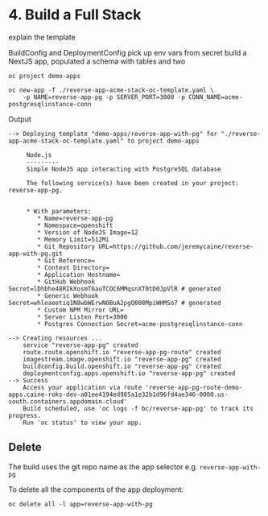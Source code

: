 # 4. Build a Full Stack

explain the template

BuildConfig and DeploymentConfig pick up env vars from secret
build a NextJS app, populated a schema with tables and two

```
oc project demo-apps

oc new-app -f ./reverse-app-acme-stack-oc-template.yaml \
    -p NAME=reverse-app-pg -p SERVER_PORT=3000 -p CONN_NAME=acme-postgresqlinstance-conn
```

Output
```
--> Deploying template "demo-apps/reverse-app-with-pg" for "./reverse-app-acme-stack-oc-template.yaml" to project demo-apps

     Node.js
     ---------
     Simple NodeJS app interacting with PostgreSQL database

     The following service(s) have been created in your project: reverse-app-pg.


     * With parameters:
        * Name=reverse-app-pg
        * Namespace=openshift
        * Version of NodeJS Image=12
        * Memory Limit=512Mi
        * Git Repository URL=https://github.com/jeremycaine/reverse-app-with-pg.git
        * Git Reference=
        * Context Directory=
        * Application Hostname=
        * GitHub Webhook Secret=lDhbhe48RIkXosmT6auTCOC6MMqsnXT0tD0JpVlR # generated
        * Generic Webhook Secret=whloaeetiq1N8wbWErwNOBuA2pgQ008MpiWHMSo7 # generated
        * Custom NPM Mirror URL=
        * Server Listen Port=3000
        * Postgres Connection Secret=acme-postgresqlinstance-conn

--> Creating resources ...
    service "reverse-app-pg" created
    route.route.openshift.io "reverse-app-pg-route" created
    imagestream.image.openshift.io "reverse-app-pg" created
    buildconfig.build.openshift.io "reverse-app-pg" created
    deploymentconfig.apps.openshift.io "reverse-app-pg" created
--> Success
    Access your application via route 'reverse-app-pg-route-demo-apps.caine-roks-dev-a01ee4194ed985a1e32b1d96fd4ae346-0000.us-south.containers.appdomain.cloud'
    Build scheduled, use 'oc logs -f bc/reverse-app-pg' to track its progress.
    Run 'oc status' to view your app.
```

## Delete
The build uses the git repo name as the app selector e.g. `reverse-app-with-pg`

To delete all the components of the app deployment:
```
oc delete all -l app=reverse-app-with-pg
```